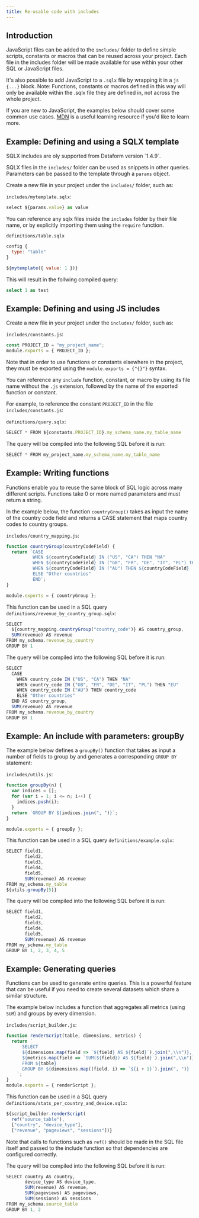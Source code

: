```yaml
---
title: Re-usable code with includes
---
```


## Introduction

JavaScript files can be added to the `includes/` folder to define simple scripts, constants or macros that can be reused across your project.
Each file in the includes folder will be made available for use within your other SQL or JavaScript files.

It's also possible to add JavaScript to a `.sqlx` file by wrapping it in a `js {...}` block.
Note: Functions, constants or macros defined in this way will only be available within the .sqlx file they are defined in, not across the whole project.

If you are new to JavaScript, the examples below should cover some common use cases.
<a target="_blank" rel="noopener" href="https://developer.mozilla.org/en-US/docs/Web/JavaScript/A_re-introduction_to_JavaScript">MDN</a> is a useful learning resource if you'd like to learn more.

## Example: Defining and using a SQLX template

<div className="bp3-callout bp3-icon-info-sign bp3-intent-warning" markdown="1">
  SQLX includes are oly supported from Dataform version `1.4.9`.
</div>

SQLX files in the `includes/` folder can be used as snippets in other queries. Parameters can be passed to the template through a `params` object.

Create a new file in your project under the `includes/` folder, such as:

`includes/mytemplate.sqlx`:

```js
select ${params.value} as value
```

You can reference any sqlx files inside the `includes` folder by their file name, or by explicitly importing them using the `require` function.

`definitions/table.sqlx`

```js
config {
  type: "table"
}

${mytemplate({ value: 1 })}
```

This will result in the follwing compiled query:

```sql
select 1 as test
```

## Example: Defining and using JS includes

Create a new file in your project under the `includes/` folder, such as:

`includes/constants.js`:

```js
const PROJECT_ID = "my_project_name";
module.exports = { PROJECT_ID };
```

<div className="bp3-callout bp3-icon-info-sign bp3-intent-warning" markdown="1">
  Note that in order to use functions or constants elsewhere in the project, they must be exported
  using the <code>module.exports = {"{}"}</code> syntax.
</div>

You can reference any `include` function, constant, or macro by using its file name without the `.js` extension, followed by the name of the exported function or constant.

For example, to reference the constant `PROJECT_ID` in the file `includes/constants.js`:

`definitions/query.sqlx`:

```js
SELECT * FROM ${constants.PROJECT_ID}.my_schema_name.my_table_name
```

The query will be compiled into the following SQL before it is run:

```js
SELECT * FROM my_project_name.my_schema_name.my_table_name
```

## Example: Writing functions

Functions enable you to reuse the same block of SQL logic across many different scripts. Functions take 0 or more named parameters and must return a string.

In the example below, the function `countryGroup()` takes as input the name of the country code field and returns a CASE statement that maps country codes to country groups.

`includes/country_mapping.js`:

```js
function countryGroup(countryCodeField) {
  return `CASE
          WHEN ${countryCodeField} IN ("US", "CA") THEN "NA"
          WHEN ${countryCodeField} IN ("GB", "FR", "DE", "IT", "PL") THEN "EU"
          WHEN ${countryCodeField} IN ("AU") THEN ${countryCodeField}
          ELSE "Other countries"
          END`;
}

module.exports = { countryGroup };
```

This function can be used in a SQL query `definitions/revenue_by_country_group.sqlx`:

```js
SELECT
  ${country_mapping.countryGroup("country_code")} AS country_group,
  SUM(revenue) AS revenue
FROM my_schema.revenue_by_country
GROUP BY 1

```

The query will be compiled into the following SQL before it is run:

```js
SELECT
  CASE
    WHEN country_code IN ("US", "CA") THEN "NA"
    WHEN country_code IN ("GB", "FR", "DE", "IT", "PL") THEN "EU"
    WHEN country_code IN ("AU") THEN country_code
    ELSE "Other countries"
  END AS country_group,
  SUM(revenue) AS revenue
FROM my_schema.revenue_by_country
GROUP BY 1
```

## Example: An include with parameters: groupBy

The example below defines a `groupBy()` function that takes as input a number of fields to group by and generates a corresponding `GROUP BY` statement:

`includes/utils.js`:

```js
function groupBy(n) {
  var indices = [];
  for (var i = 1; i <= n; i++) {
    indices.push(i);
  }
  return `GROUP BY ${indices.join(", ")}`;
}

module.exports = { groupBy };
```

This function can be used in a SQL query `definitions/example.sqlx`:

```js
SELECT field1,
       field2,
       field3,
       field4,
       field5,
       SUM(revenue) AS revenue
FROM my_schema.my_table
${utils.groupBy(5)}
```

The query will be compiled into the following SQL before it is run:

```js
SELECT field1,
       field2,
       field3,
       field4,
       field5,
       SUM(revenue) AS revenue
FROM my_schema.my_table
GROUP BY 1, 2, 3, 4, 5
```

## Example: Generating queries

Functions can be used to generate entire queries. This is a powerful feature that can be useful if you need to create several datasets which share a similar structure.

The example below includes a function that aggregates all metrics (using `SUM`) and groups by every dimension.

`includes/script_builder.js`:

```js
function renderScript(table, dimensions, metrics) {
  return `
      SELECT
      ${dimensions.map(field => `${field} AS ${field}`).join(",\\n")},
      ${metrics.map(field => `SUM(${field}) AS ${field}`).join(",\\n")}
      FROM ${table}
      GROUP BY ${dimensions.map((field, i) => `${i + 1}`).join(", ")}
    `;
}
module.exports = { renderScript };
```

This function can be used in a SQL query `definitions/stats_per_country_and_device.sqlx`:

```js
${script_builder.renderScript(
  ref("source_table"),
  ["country", "device_type"],
  ["revenue", "pageviews", "sessions"])}

```

Note that calls to functions such as `ref()` should be made in the SQL file itself and passed to the include function so that dependencies are configured correctly.

The query will be compiled into the following SQL before it is run:

```js
SELECT country AS country,
       device_type AS device_type,
       SUM(revenue) AS revenue,
       SUM(pageviews) AS pageviews,
       SUM(sessions) AS sessions
FROM my_schema.source_table
GROUP BY 1, 2
```
